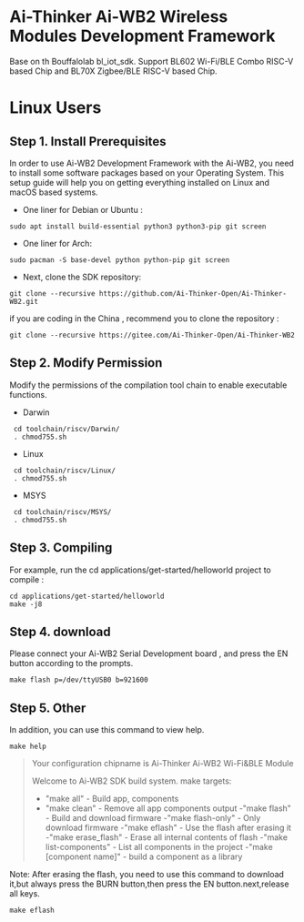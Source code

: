 Ai-Thinker Ai-WB2 Wireless Modules Development Framework
=========

Base on th Bouffalolab bl_iot_sdk. Support BL602 Wi-Fi/BLE Combo RISC-V based Chip and BL70X Zigbee/BLE RISC-V based Chip.

# Linux Users

## Step 1. Install Prerequisites

In order to use Ai-WB2 Development Framework with the Ai-WB2, you need to install some software packages based on your Operating System. This setup guide will help you on getting everything installed on Linux and macOS based systems.

- One liner for Debian or Ubuntu :

`sudo apt install build-essential python3 python3-pip git screen`

- One liner for Arch:

`sudo pacman -S base-devel python python-pip git screen`

- Next, clone the SDK repository:

`git clone --recursive https://github.com/Ai-Thinker-Open/Ai-Thinker-WB2.git` 

if you are coding in the China , recommend you to clone the repository :

`git clone --recursive https://gitee.com/Ai-Thinker-Open/Ai-Thinker-WB2` 

## Step 2. Modify Permission
Modify the permissions of the compilation tool chain to enable executable functions.
- Darwin
```shell
 cd toolchain/riscv/Darwin/
 . chmod755.sh 
```
- Linux
```shell
 cd toolchain/riscv/Linux/
 . chmod755.sh 
```
- MSYS
```shell
 cd toolchain/riscv/MSYS/
 . chmod755.sh 
```
## Step 3. Compiling

For example, run the cd applications/get-started/helloworld project to compile :

```
cd applications/get-started/helloworld
make -j8
```

## Step 4. download

Please connect your Ai-WB2 Serial Development board , and press the EN button according to the prompts.

```
make flash p=/dev/ttyUSB0 b=921600
```
## Step 5. Other
In addition, you can use this command to view help.
```
make help
```
> Your configuration chipname is Ai-Thinker Ai-WB2 Wi-Fi&BLE Module
> 
>Welcome to Ai-WB2 SDK build system. make targets:
>
> - "make all" - Build app, components
> - "make clean" - Remove all app components output
> -"make flash" - Build and download firmware 
> -"make flash-only" - Only download firmware
> -"make eflash" - Use the flash after erasing it
> -"make erase_flash" - Erase all internal contents of flash
> -"make list-components" - List all components in the project
> -"make [component name]" - build a component as a library


Note: After erasing the flash, you need to use this command to download it,but always press the BURN button,then press the EN button.next,release all keys.
```
make eflash
```
